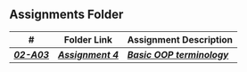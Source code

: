 ##  Assignments Folder

|   #   | Folder Link | Assignment Description |
| :---: | ----------- | ---------------------- |
|  ***<a href="https://github.com/rugbyprof/2143-Object-Oriented-Programming/tree/master/Assignments/02-A03">02-A03</a>***     |  ***<a href=https://github.com/JMartinez0202/2143-OOP-Martinez/tree/main/Assignments/OOP_Primer>Assignment 4</a>***   |       ***<a href="https://github.com/rugbyprof/2143-Object-Oriented-Programming/tree/master/Assignments/03-A04"> Basic OOP terminology</a>***                 |
